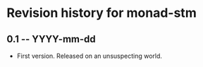 # Revision history for monad-stm

## 0.1 -- YYYY-mm-dd

* First version. Released on an unsuspecting world.
